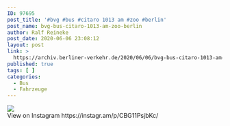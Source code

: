 ```yaml
---
ID: 97695
post_title: '#bvg #bus #citaro 1013 am #zoo #berlin'
post_name: bvg-bus-citaro-1013-am-zoo-berlin
author: Ralf Reineke
post_date: 2020-06-06 23:08:12
layout: post
link: >
  https://archiv.berliner-verkehr.de/2020/06/06/bvg-bus-citaro-1013-am-zoo-berlin/
published: true
tags: [ ]
categories:
  - Bus
  - Fahrzeuge
---
```

<div><img src='https://scontent-iad3-1.cdninstagram.com/v/t51.2885-15/102709208_148842843426597_9058236149941063897_n.jpg?_nc_cat=100&_nc_sid=8ae9d6&_nc_ohc=JFT877TWV6cAX8ByKCo&_nc_ht=scontent-iad3-1.cdninstagram.com&oh=2f6a7ca36910903fcd280486cf9a7632&oe=5F016E26' style='max-width:600px;' /><br/><div>View on Instagram https://instagr.am/p/CBG11PsjbKc/</div></div>